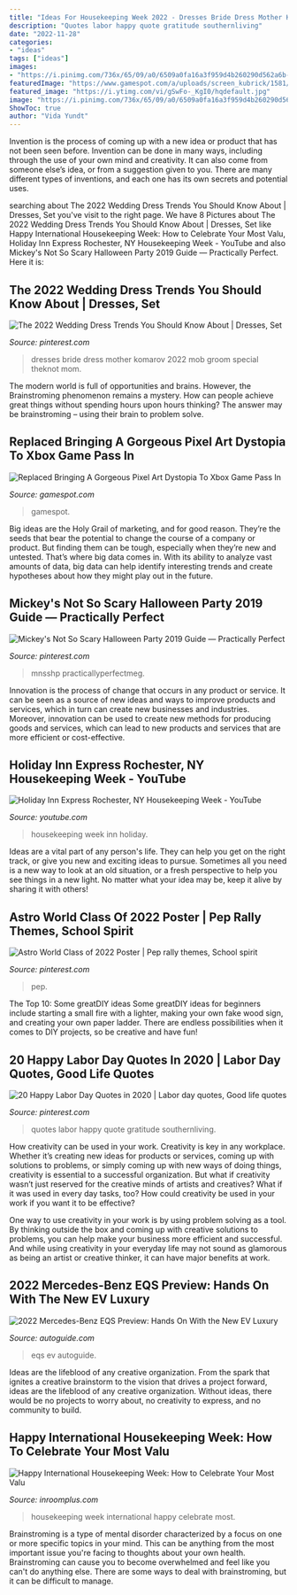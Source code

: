 ```yaml
---
title: "Ideas For Housekeeping Week 2022 - Dresses Bride Dress Mother Komarov 2022 Mob Groom Special Theknot Mom"
description: "Quotes labor happy quote gratitude southernliving"
date: "2022-11-28"
categories:
- "ideas"
tags: ["ideas"]
images:
- "https://i.pinimg.com/736x/65/09/a0/6509a0fa16a3f959d4b260290d562a6b--mob-dresses-bride-dresses.jpg"
featuredImage: "https://www.gamespot.com/a/uploads/screen_kubrick/1581/15811374/3843284-replaced2.jpg"
featured_image: "https://i.ytimg.com/vi/gSwFo-_KgI0/hqdefault.jpg"
image: "https://i.pinimg.com/736x/65/09/a0/6509a0fa16a3f959d4b260290d562a6b--mob-dresses-bride-dresses.jpg"
ShowToc: true
author: "Vida Yundt"
---
```



Invention is the process of coming up with a new idea or product that has not been seen before. Invention can be done in many ways, including through the use of your own mind and creativity. It can also come from someone else’s idea, or from a suggestion given to you. There are many different types of inventions, and each one has its own secrets and potential uses.

	

		
searching about The 2022 Wedding Dress Trends You Should Know About | Dresses, Set you've visit to the right page. We have 8 Pictures about The 2022 Wedding Dress Trends You Should Know About | Dresses, Set like Happy International Housekeeping Week: How to Celebrate Your Most Valu, Holiday Inn Express Rochester, NY Housekeeping Week - YouTube and also Mickey&#039;s Not So Scary Halloween Party 2019 Guide — Practically Perfect. Here it is:
		
    
## The 2022 Wedding Dress Trends You Should Know About | Dresses, Set

<img loading=lazy src="https://i.pinimg.com/736x/65/09/a0/6509a0fa16a3f959d4b260290d562a6b--mob-dresses-bride-dresses.jpg" onerror="this.onerror=null;this.src='https://tse2.mm.bing.net/th?id=OIP.kTzv50Ej6tGDRxjDC2NmcgHaKn&amp;pid=15.1';" alt="The 2022 Wedding Dress Trends You Should Know About | Dresses, Set">

_Source: pinterest.com_

>dresses bride dress mother komarov 2022 mob groom special theknot mom. 

	

The modern world is full of opportunities and brains. However, the Brainstroming phenomenon remains a mystery. How can people achieve great things without spending hours upon hours thinking? The answer may be brainstroming – using their brain to problem solve.

    
## Replaced Bringing A Gorgeous Pixel Art Dystopia To Xbox Game Pass In

<img loading=lazy src="https://www.gamespot.com/a/uploads/screen_kubrick/1581/15811374/3843284-replaced2.jpg" onerror="this.onerror=null;this.src='https://tse4.mm.bing.net/th?id=OIP.JGTWTuc_5jIrNHYgMCCq1AHaEK&amp;pid=15.1';" alt="Replaced Bringing A Gorgeous Pixel Art Dystopia To Xbox Game Pass In">

_Source: gamespot.com_

>gamespot. 

	

Big ideas are the Holy Grail of marketing, and for good reason. They’re the seeds that bear the potential to change the course of a company or product. But finding them can be tough, especially when they’re new and untested. That’s where big data comes in. With its ability to analyze vast amounts of data, big data can help identify interesting trends and create hypotheses about how they might play out in the future.

    
## Mickey&#039;s Not So Scary Halloween Party 2019 Guide — Practically Perfect

<img loading=lazy src="https://i.pinimg.com/736x/6b/28/4f/6b284fdfb753bef705ba1b32b61f4c72.jpg" onerror="this.onerror=null;this.src='https://tse4.mm.bing.net/th?id=OIP.dXw93Rbg3VW6cNLirPiOzwHaLG&amp;pid=15.1';" alt="Mickey&#039;s Not So Scary Halloween Party 2019 Guide — Practically Perfect">

_Source: pinterest.com_

>mnsshp practicallyperfectmeg. 

	

Innovation is the process of change that occurs in any product or service. It can be seen as a source of new ideas and ways to improve products and services, which in turn can create new businesses and industries. Moreover, innovation can be used to create new methods for producing goods and services, which can lead to new products and services that are more efficient or cost-effective.

    
## Holiday Inn Express Rochester, NY Housekeeping Week - YouTube

<img loading=lazy src="https://i.ytimg.com/vi/gSwFo-_KgI0/hqdefault.jpg" onerror="this.onerror=null;this.src='https://tse3.mm.bing.net/th?id=OIP.R2AKA3Qogtjqiwx8RxaMcgHaFj&amp;pid=15.1';" alt="Holiday Inn Express Rochester, NY Housekeeping Week - YouTube">

_Source: youtube.com_

>housekeeping week inn holiday. 

	

Ideas are a vital part of any person's life. They can help you get on the right track, or give you new and exciting ideas to pursue. Sometimes all you need is a new way to look at an old situation, or a fresh perspective to help you see things in a new light. No matter what your idea may be, keep it alive by sharing it with others!

    
## Astro World Class Of 2022 Poster | Pep Rally Themes, School Spirit

<img loading=lazy src="https://i.pinimg.com/736x/8e/b8/ae/8eb8aec52098f038faca417240d3b586.jpg" onerror="this.onerror=null;this.src='https://tse1.mm.bing.net/th?id=OIP.5exT97Ztcgn2uEHZ4Cb1ygHaEE&amp;pid=15.1';" alt="Astro World Class of 2022 Poster | Pep rally themes, School spirit">

_Source: pinterest.com_

>pep. 

	

The Top 10: Some greatDIY ideas
Some greatDIY ideas for beginners include starting a small fire with a lighter, making your own fake wood sign, and creating your own paper ladder. There are endless possibilities when it comes to DIY projects, so be creative and have fun!

    
## 20 Happy Labor Day Quotes In 2020 | Labor Day Quotes, Good Life Quotes

<img loading=lazy src="https://i.pinimg.com/736x/21/79/21/217921b688ea4d51004215508aca6a45.jpg" onerror="this.onerror=null;this.src='https://tse2.mm.bing.net/th?id=OIP.4ivR5MBBIxOzmpUTDcOY0wHaHa&amp;pid=15.1';" alt="20 Happy Labor Day Quotes in 2020 | Labor day quotes, Good life quotes">

_Source: pinterest.com_

>quotes labor happy quote gratitude southernliving. 

	

How creativity can be used in your work.
Creativity is key in any workplace. Whether it’s creating new ideas for products or services, coming up with solutions to problems, or simply coming up with new ways of doing things, creativity is essential to a successful organization.
But what if creativity wasn’t just reserved for the creative minds of artists and creatives? What if it was used in every day tasks, too? How could creativity be used in your work if you want it to be effective?

One way to use creativity in your work is by using problem solving as a tool. By thinking outside the box and coming up with creative solutions to problems, you can help make your business more efficient and successful. And while using creativity in your everyday life may not sound as glamorous as being an artist or creative thinker, it can have major benefits at work.

    
## 2022 Mercedes-Benz EQS Preview: Hands On With The New EV Luxury

<img loading=lazy src="https://www.autoguide.com/blog/wp-content/gallery/2022-mercedes-benz-eqs-580-preview-2021-04-26/2022-Mercedes-EQS-Preview-06.jpg" onerror="this.onerror=null;this.src='https://tse2.mm.bing.net/th?id=OIP.ptWkar8bVOh7w6EFth-1uAHaE8&amp;pid=15.1';" alt="2022 Mercedes-Benz EQS Preview: Hands On With the New EV Luxury">

_Source: autoguide.com_

>eqs ev autoguide. 

	

Ideas are the lifeblood of any creative organization. From the spark that ignites a creative brainstorm to the vision that drives a project forward, ideas are the lifeblood of any creative organization. Without ideas, there would be no projects to worry about, no creativity to express, and no community to build.

    
## Happy International Housekeeping Week: How To Celebrate Your Most Valu

<img loading=lazy src="http://cdn.shopify.com/s/files/1/0340/0569/files/Housekeeping-week_promo_linkedin2_1024x1024.jpg?v=1536764998" onerror="this.onerror=null;this.src='https://tse1.mm.bing.net/th?id=OIP.5dkAuOELqrJFbAIHuLXi4gHaD4&amp;pid=15.1';" alt="Happy International Housekeeping Week: How to Celebrate Your Most Valu">

_Source: inroomplus.com_

>housekeeping week international happy celebrate most. 

	

Brainstroming is a type of mental disorder characterized by a focus on one or more specific topics in your mind. This can be anything from the most important issue you're facing to thoughts about your own health. Brainstroming can cause you to become overwhelmed and feel like you can't do anything else. There are some ways to deal with brainstroming, but it can be difficult to manage.

